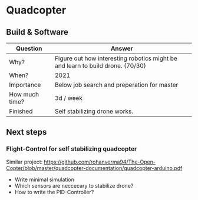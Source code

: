 # Quadcopter
## Build & Software


|Question|Answer|
|---|---|
|Why?           | Figure out how interesting robotics might be and learn to build drone. (70/30)|
|When?          | 2021 |
|Importance     | Below job search and preperation for master |
|How much time? | 3d / week |
|Finished       | Self stabilizing drone works.|


## Next steps

### Flight-Control for self stabilizing quadcopter

Similar project: https://github.com/rohanverma94/The-Open-Copter/blob/master/quadcopter-documentation/quadcopter-arduino.pdf

- Write minimal simulation
- Which sensors are neccecary to stabilize drone?
- How to write the PID-Controller?


